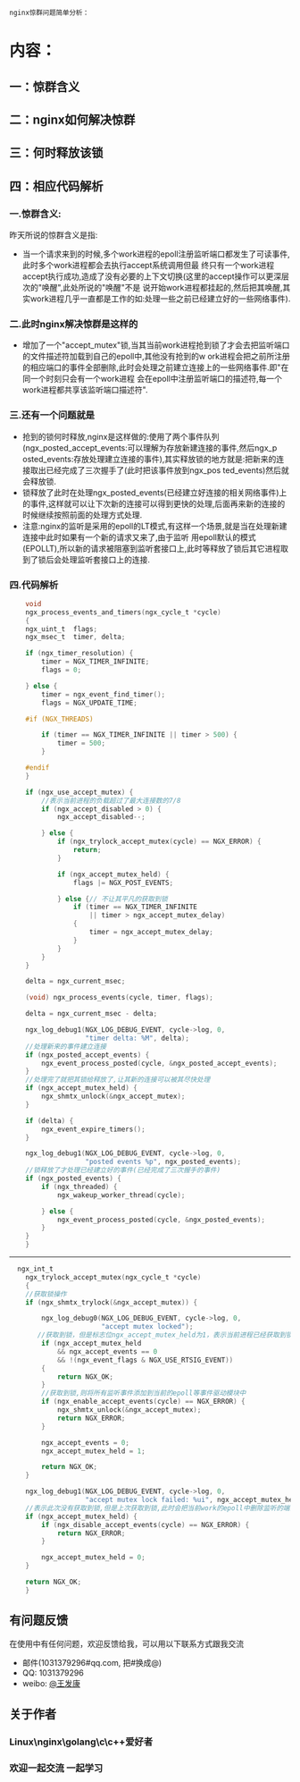 ``nginx惊群问题简单分析：
``

# 内容：

## 一：惊群含义
## 二：nginx如何解决惊群
## 三：何时释放该锁
## 四：相应代码解析


### 一.惊群含义: 
  昨天所说的惊群含义是指:   
 
  * 当一个请求来到的时候,多个work进程的epoll注册监听端口都发生了可读事件,此时多个work进程都会去执行accept系统调用但最
终只有一个work进程accept执行成功,造成了没有必要的上下文切换(这里的accept操作可以更深层次的"唤醒",此处所说的"唤醒"不是
说开始work进程都挂起的,然后把其唤醒,其实work进程几乎一直都是工作的如:处理一些之前已经建立好的一些网络事件).
 
### 二.此时nginx解决惊群是这样的    

  * 增加了一个"accept_mutex"锁,当其当前work进程抢到锁了才会去把监听端口的文件描述符加载到自己的epoll中,其他没有抢到的w
ork进程会把之前所注册的相应端口的事件全部删除,此时会处理之前建立连接上的一些网络事件.即"在同一个时刻只会有一个work进程
会在epoll中注册监听端口的描述符,每一个work进程都共享该监听端口描述符".


### 三.还有一个问题就是    
 
 * 抢到的锁何时释放,nginx是这样做的:使用了两个事件队列(ngx_posted_accept_events:可以理解为存放新建连接的事件,然后ngx_p
osted_events:存放处理建立连接的事件),其实释放锁的地方就是:把新来的连接取出已经完成了三次握手了(此时把该事件放到ngx_pos
ted_events)然后就会释放锁.      
 * 锁释放了此时在处理ngx_posted_events(已经建立好连接的相关网络事件)上的事件,这样就可以让下次新的连接可以得到更快的处理,后面再来新的连接的时候继续按照前面的处理方式处理.      
 * 注意:nginx的监听是采用的epoll的LT模式,有这样一个场景,就是当在处理新建连接中此时如果有一个新的请求又来了,由于监听
用epoll默认的模式(EPOLLT),所以新的请求被阻塞到监听套接口上,此时等释放了锁后其它进程取到了锁后会处理监听套接口上的连接.



### 四.代码解析    

```c   
    void
    ngx_process_events_and_timers(ngx_cycle_t *cycle)
    {
    ngx_uint_t  flags;
    ngx_msec_t  timer, delta;

    if (ngx_timer_resolution) {
        timer = NGX_TIMER_INFINITE;
        flags = 0;

    } else {
        timer = ngx_event_find_timer();
        flags = NGX_UPDATE_TIME;

    #if (NGX_THREADS)

        if (timer == NGX_TIMER_INFINITE || timer > 500) {
            timer = 500;
        }

    #endif
    }

    if (ngx_use_accept_mutex) {
        //表示当前进程的负载超过了最大连接数的7/8
        if (ngx_accept_disabled > 0) {
            ngx_accept_disabled--;

        } else {
            if (ngx_trylock_accept_mutex(cycle) == NGX_ERROR) {
                return;
            }

            if (ngx_accept_mutex_held) {
                flags |= NGX_POST_EVENTS;

            } else {// 不让其平凡的获取到锁   
                if (timer == NGX_TIMER_INFINITE
                    || timer > ngx_accept_mutex_delay)
                {
                    timer = ngx_accept_mutex_delay;
                }
            }
        }
    }

    delta = ngx_current_msec;

    (void) ngx_process_events(cycle, timer, flags);

    delta = ngx_current_msec - delta;

    ngx_log_debug1(NGX_LOG_DEBUG_EVENT, cycle->log, 0,
                   "timer delta: %M", delta);
    //处理新来的事件建立连接
    if (ngx_posted_accept_events) {
        ngx_event_process_posted(cycle, &ngx_posted_accept_events);
    }
    //处理完了就把其锁给释放了,让其新的连接可以被其尽快处理
    if (ngx_accept_mutex_held) {
        ngx_shmtx_unlock(&ngx_accept_mutex);
    }

    if (delta) {
        ngx_event_expire_timers();
    }

    ngx_log_debug1(NGX_LOG_DEBUG_EVENT, cycle->log, 0,
                   "posted events %p", ngx_posted_events);
    //锁释放了才处理已经建立好的事件(已经完成了三次握手的事件)
    if (ngx_posted_events) {
        if (ngx_threaded) {
            ngx_wakeup_worker_thread(cycle);

        } else {
            ngx_event_process_posted(cycle, &ngx_posted_events);
        }
    }
    }
```
  
 --- 
  
```c
  ngx_int_t
    ngx_trylock_accept_mutex(ngx_cycle_t *cycle)
    {
    //获取锁操作
    if (ngx_shmtx_trylock(&ngx_accept_mutex)) {

        ngx_log_debug0(NGX_LOG_DEBUG_EVENT, cycle->log, 0,
                       "accept mutex locked");
       //获取到锁，但是标志位ngx_accept_mutex_held为1，表示当前进程已经获取到锁    
        if (ngx_accept_mutex_held
            && ngx_accept_events == 0
            && !(ngx_event_flags & NGX_USE_RTSIG_EVENT))
        {
            return NGX_OK;
        }
        //获取到锁,则将所有监听事件添加到当前的epoll等事件驱动模块中  
        if (ngx_enable_accept_events(cycle) == NGX_ERROR) {
            ngx_shmtx_unlock(&ngx_accept_mutex);
            return NGX_ERROR;
        }

        ngx_accept_events = 0;
        ngx_accept_mutex_held = 1;

        return NGX_OK;
    }

    ngx_log_debug1(NGX_LOG_DEBUG_EVENT, cycle->log, 0,
                   "accept mutex lock failed: %ui", ngx_accept_mutex_held);
    //表示此次没有获取到锁,但是上次获取到锁,此时会把当前work的epoll中删除监听的端口事件
    if (ngx_accept_mutex_held) {
        if (ngx_disable_accept_events(cycle) == NGX_ERROR) {
            return NGX_ERROR;
        }

        ngx_accept_mutex_held = 0;
    }

    return NGX_OK;
    }

```   

## 有问题反馈
在使用中有任何问题，欢迎反馈给我，可以用以下联系方式跟我交流

* 邮件(1031379296#qq.com, 把#换成@)
* QQ: 1031379296
* weibo: [@王发康](http://weibo.com/u/2786211992/home)


## 关于作者

### Linux\nginx\golang\c\c++爱好者
### 欢迎一起交流  一起学习
